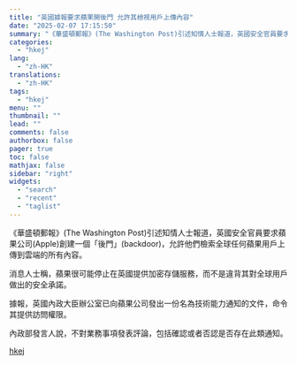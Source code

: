 ```yaml
---
title: "英國據報要求蘋果開後門 允許其檢視用戶上傳內容"
date: "2025-02-07 17:15:50"
summary: "《華盛頓郵報》(The Washington Post)引述知情人士報道，英國安全官員要求蘋果公司(..."
categories:
  - "hkej"
lang:
  - "zh-HK"
translations:
  - "zh-HK"
tags:
  - "hkej"
menu: ""
thumbnail: ""
lead: ""
comments: false
authorbox: false
pager: true
toc: false
mathjax: false
sidebar: "right"
widgets:
  - "search"
  - "recent"
  - "taglist"
---
```


《華盛頓郵報》(The Washington Post)引述知情人士報道，英國安全官員要求蘋果公司(Apple)創建一個「後門」(backdoor)，允許他們檢索全球任何蘋果用戶上傳到雲端的所有內容。

消息人士稱，蘋果很可能停止在英國提供加密存儲服務，而不是違背其對全球用戶做出的安全承諾。

據報，英國內政大臣辦公室已向蘋果公司發出一份名為技術能力通知的文件，命令其提供訪問權限。

內政部發言人說，不對業務事項發表評論，包括確認或者否認是否存在此類通知。

[hkej](https://www2.hkej.com/instantnews/current/article/3995214/%E8%8B%B1%E5%9C%8B%E6%93%9A%E5%A0%B1%E8%A6%81%E6%B1%82%E8%98%8B%E6%9E%9C%E9%96%8B%E5%BE%8C%E9%96%80+%E5%85%81%E8%A8%B1%E5%85%B6%E6%AA%A2%E8%A6%96%E7%94%A8%E6%88%B6%E4%B8%8A%E5%82%B3%E5%85%A7%E5%AE%B9)
